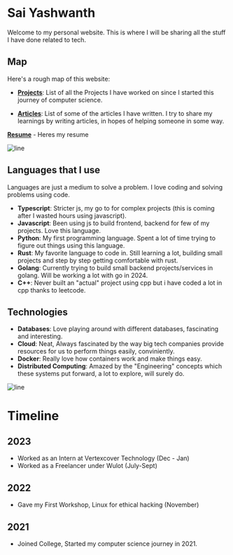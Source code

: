 # Sai Yashwanth


Welcome to my personal website. This is where I will be sharing all the stuff I have done related to tech.


## Map

Here's a rough map of this website:
* __[Projects](./projects)__: List of all the Projects I have worked on since I started this journey of computer science.

* __[Articles](./articles)__: List of some of the articles I have written. I try to share my learnings by writing articles, in hopes of helping someone in some way.

__[Resume](https://docs.google.com/document/d/1-OqzfYF25iUmStaX3Ab5BQlg8hyEi8BKh_dc1fZmyZI/edit?usp=sharing)__ - Heres my resume

![line](https://user-images.githubusercontent.com/74038190/212284100-561aa473-3905-4a80-b561-0d28506553ee.gif)

## Languages that I use
Languages are just a medium to solve a problem. I love coding and solving problems using code.
- __Typescript__: Stricter js, my go to for complex projects (this is coming after I wasted hours using javascript).
- __Javascript__: Been using js to build frontend, backend for few of my projects. Love this language.
- __Python__: My first programming language. Spent a lot of time trying to figure out things using this language.
- __Rust__: My favorite language to code in. Still learning a lot, building small projects and step by step getting comfortable with rust. 
- __Golang__: Currently trying to build small backend projects/services in golang. Will be working a lot with go in 2024. 
- __C++__: Never built an "actual" project using cpp but i have coded a lot in cpp thanks to leetcode.


## Technologies
- __Databases__: Love playing around with different databases, fascinating and interesting.
- __Cloud__: Neat, Always fascinated by the way big tech companies provide resources for us to perform things easily, conviniently.
- __Docker__: Really love how containers work and make things easy.
- __Distributed Computing__: Amazed by the "Engineering" concepts which these systems put forward, a lot to explore, will surely do.

![line](https://user-images.githubusercontent.com/74038190/212284100-561aa473-3905-4a80-b561-0d28506553ee.gif)

# Timeline

## 2023
- Worked as an Intern at Vertexcover Technology (Dec - Jan)
- Worked as a Freelancer under Wulot (July-Sept)

## 2022
- Gave my First Workshop, Linux for ethical hacking (November)

## 2021
- Joined College, Started my computer science journey in 2021.

